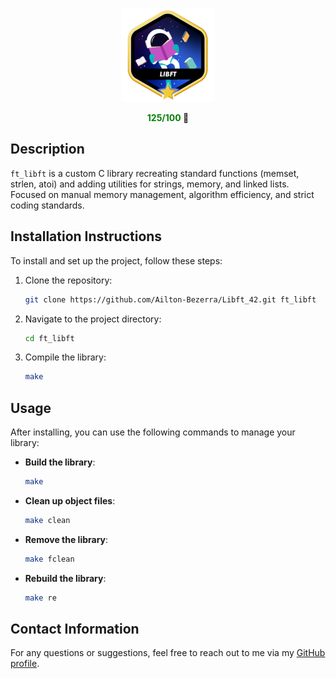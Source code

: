 <p align="center">
  <img src="https://github.com/Ailton-Bezerra/Ailton-Bezerra/blob/main/badges/libftm.png" alt="libft 42 project badge"/>
<p align="center">
<p align="center">
  <strong><span style="color: green;">125/100</span> 🌟</strong>
</p>

## Description
`ft_libft` is a custom C library recreating standard functions (memset, strlen, atoi) and adding utilities for strings, memory, and linked lists.
Focused on manual memory management, algorithm efficiency, and strict coding standards.

## Installation Instructions
To install and set up the project, follow these steps:

1. Clone the repository:
   ```bash
   git clone https://github.com/Ailton-Bezerra/Libft_42.git ft_libft
   ```

2. Navigate to the project directory:
   ```bash
   cd ft_libft
   ```

3. Compile the library:
   ```bash
   make
   ```

## Usage
After installing, you can use the following commands to manage your library:

- **Build the library**: 
  ```bash
  make
  ```
  
- **Clean up object files**:
  ```bash
  make clean
  ```

- **Remove the library**:
  ```bash
  make fclean
  ```

- **Rebuild the library**:
  ```bash
  make re
  ```

## Contact Information
For any questions or suggestions, feel free to reach out to me via my [GitHub profile](https://github.com/Ailton-Bezerra).
